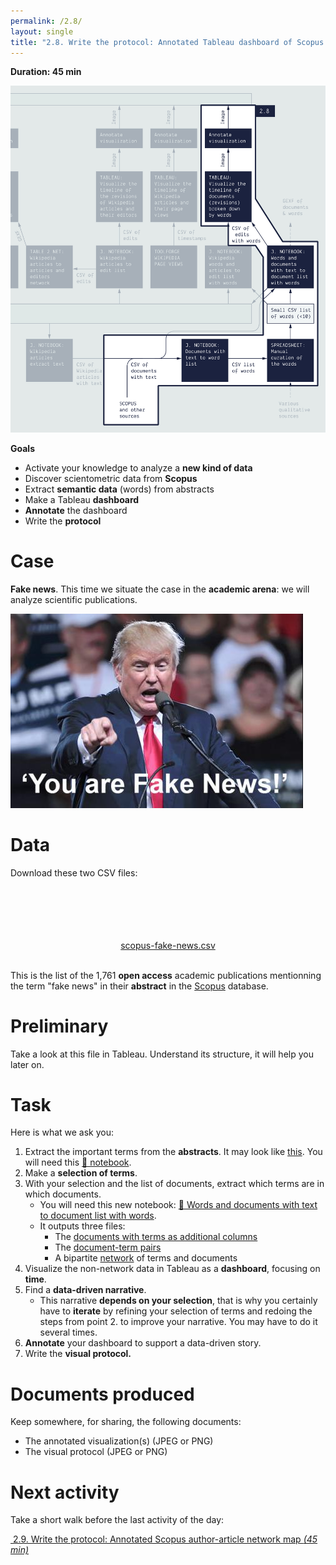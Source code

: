 ```yaml
---
permalink: /2.8/
layout: single
title: "2.8. Write the protocol: Annotated Tableau dashboard of Scopus data"
---
```


**Duration: 45 min**

[
	![Overview tuto 2.8](../assets/images/2-8.jpg)
](../assets/images/2-8.jpg)

**Goals**
* Activate your knowledge to analyze a **new kind of data**
* Discover scientometric data from **Scopus**
* Extract **semantic data** (words) from abstracts
* Make a Tableau **dashboard**
* **Annotate** the dashboard
* Write the **protocol**

# Case

**Fake news**. This time we situate the case in the **academic arena**: we will analyze scientific publications.

![Fake news](../assets/images/2-8/donald-trump-photo-gage-skidmore-2016.jpg)

# Data

Download these two CSV files:

<center><a href="../assets/data/2-8/scopus-fake-news.csv">
	<i class="fas fa-file-csv" style="font-size:5em"></i><br>
	scopus-fake-news.csv
</a><br><br></center>

This is the list of the 1,761 **open access** academic publications mentionning the term "fake news" in their **abstract** in the [Scopus](https://www.scopus.com) database.

# Preliminary

Take a look at this file in Tableau. Understand its structure, it will help you later on.

# Task

Here is what we ask you:
1. Extract the important terms from the **abstracts**. It may look like [<i class="fas fa-file-csv"></i> this](../assets/data/2-8/words.csv). You will need this [🍕&nbsp;notebook](https://colab.research.google.com/github/jacomyma/mapping-controversies/blob/main/notebooks/Documents_with_text_to_word_list.ipynb).
2. Make a **selection of terms**.
3. With your selection and the list of documents, extract which terms are in which documents.
	* You will need this new notebook: [🍒&nbsp;Words and documents with text to document list with words](https://colab.research.google.com/github/jacomyma/mapping-controversies/blob/main/notebooks/Words_and_documents_with_text_to_document_list_with_words.ipynb).
	* It outputs three files:
		* The [<i class="fas fa-file-csv"></i> documents with terms as additional columns](../assets/data/2-8/documents-with-terms.csv)
		* The [<i class="fas fa-file-csv"></i> document-term pairs](../assets/data/2-8/terms-and-documents.csv)
		* A bipartite [<i class="fas fa-file"></i> network](../assets/data/2-8/terms-document-network.gexf) of terms and documents
4. Visualize the non-network data in Tableau as a **dashboard**, focusing on **time**.
5. Find a **data-driven narrative**.
	* This narrative **depends on your selection**, that is why you certainly have to **iterate** by refining your selection of terms and redoing the steps from point 2. to improve your narrative. You may have to do it several times.
6. **Annotate** your dashboard to support a data-driven story.
7. Write the **visual protocol.**

# Documents produced

Keep somewhere, for sharing, the following documents:
* The annotated visualization(s) (JPEG or PNG)
* The visual protocol (JPEG or PNG)

# Next activity

Take a short walk before the last activity of the day:

[<i class="fas fa-forward"></i>&nbsp;2.9. Write the protocol: Annotated Scopus author-article network map *(45 min)*](../2.9/)
